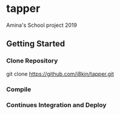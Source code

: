# tapper
Amina's School project 2019

## Getting Started

### Clone Repository
git clone https://github.com/j8kin/tapper.git

### Compile
<TBD>
  
### Continues Integration and Deploy
<TBD>

